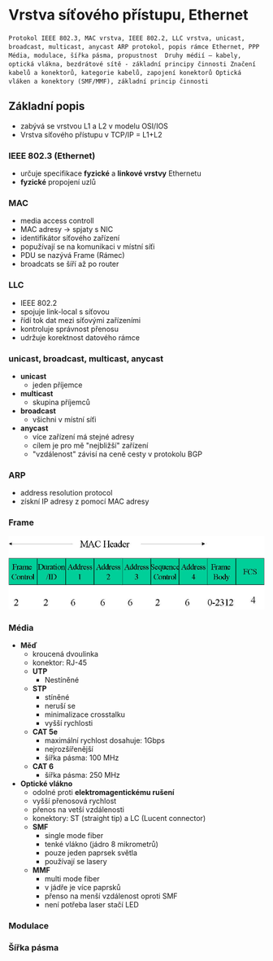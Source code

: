 # Vrstva síťového přístupu, Ethernet

`Protokol IEEE 802.3, MAC vrstva, IEEE 802.2, LLC vrstva, unicast, broadcast, multicast, anycast
ARP protokol, popis rámce Ethernet, PPP
Média, modulace, šířka pásma, propustnost 
Druhy médií – kabely, optická vlákna, bezdrátové sítě - základní principy činnosti
Značení kabelů a konektorů, kategorie kabelů, zapojení konektorů
Optická vláken a konektory (SMF/MMF), základní princip činnosti
`

## Základní popis

- zabývá se vrstvou L1 a L2 v modelu OSI/IOS
- Vrstva síťového přístupu v TCP/IP = L1+L2

### IEEE 802.3 (Ethernet)

- určuje specifikace **fyzické** a **linkové vrstvy** Ethernetu
- **fyzické** propojení uzlů

### MAC

- media access controll
- MAC adresy -> spjaty s NIC
- identifikátor síťového zařízení
- popužívají se na komunikaci v místní síťi
- PDU se nazývá Frame (Rámec)
- broadcats se šíří až po router

### LLC

- IEEE 802.2
- spojuje link-local s síťovou
- řídí tok dat mezi síťovými zařízeními
- kontroluje správnost přenosu
- udržuje korektnost datového rámce

### unicast, broadcast, multicast, anycast

- **unicast**
  - jeden příjemce
- **multicast**
  - skupina příjemců
- **broadcast**
  - všichni v místní síťi
- **anycast**
  - více zařízení má stejné adresy
  - cílem je pro mě "nejbližší" zařízení
  - "vzdálenost" závisí na ceně cesty v protokolu BGP

### ARP

- address resolution protocol
- získní IP adresy z pomocí MAC adresy

### Frame

<img src='./images/mac.jpg'>

### Média

- **Měď**
  - kroucená dvoulinka
  - konektor: RJ-45
  - **UTP**
    - Nestíněné
  - **STP**
    - stíněné
    - neruší se
    - minimalizace crosstalku
    - vyšší rychlosti
  - **CAT 5e**
    - maximální rychlost dosahuje: 1Gbps
    - nejrozšířenější
    - šířka pásma: 100 MHz
  - **CAT 6**
    - šířka pásma: 250 MHz
- **Optické vlákno**
  - odolné proti **elektromagentickému rušení**
  - vyšší přenosová rychlost
  - přenos na vetší vzdálenosti
  - konektory: ST (straight tip) a LC (Lucent connector)
  - **SMF**
    - single mode fiber
    - tenké vlákno (jádro 8 mikrometrů)
    - pouze jeden paprsek světla
    - používají se lasery
  - **MMF**
    - multi mode fiber
    - v jádře je více paprsků
    - přenso na menší vzdálenost oproti SMF
    - není potřeba laser stačí LED

### Modulace

### Šířka pásma
